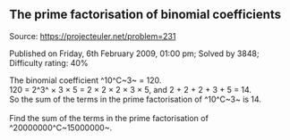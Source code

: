 The prime factorisation of binomial coefficients
------------------------------------------------

Source: https://projecteuler.net/problem=231

Published on Friday, 6th February 2009, 01:00 pm; Solved by 3848;
Difficulty rating: 40%

The binomial coefficient ^10^C~3~ = 120.\
 120 = 2^3^ × 3 × 5 = 2 × 2 × 2 × 3 × 5, and 2 + 2 + 2 + 3 + 5 = 14.\
 So the sum of the terms in the prime factorisation of ^10^C~3~ is 14.\
\
 Find the sum of the terms in the prime factorisation of
^20000000^C~15000000~.
